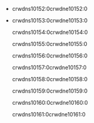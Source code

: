 - crwdns10152:0crwdne10152:0

- crwdns10153:0crwdne10153:0
    
    crwdns10154:0crwdne10154:0
    
    crwdns10155:0crwdne10155:0
    
    crwdns10156:0crwdne10156:0
    
    crwdns10157:0crwdne10157:0
    
    crwdns10158:0crwdne10158:0
    
    crwdns10159:0crwdne10159:0
    
    crwdns10160:0crwdne10160:0
    
    crwdns10161:0crwdne10161:0